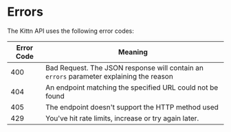 # Errors

The Kittn API uses the following error codes:


Error Code | Meaning
---------- | -------
400        | Bad Request. The JSON response will contain an `errors` parameter explaining the reason
404        | An endpoint matching the specified URL could not be found
405        | The endpoint doesn't support the HTTP method used
429        | You've hit rate limits, increase or try again later.
